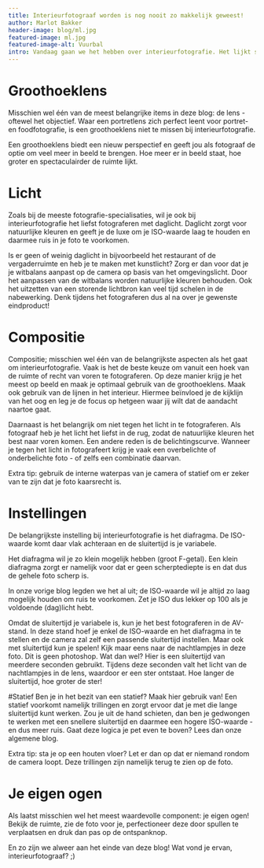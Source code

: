 ```yaml
---
title: Interieurfotograaf worden is nog nooit zo makkelijk geweest!
author: Marlot Bakker
header-image: blog/ml.jpg
featured-image: ml.jpg
featured-image-alt: Vuurbal
intro: Vandaag gaan we het hebben over interieurfotografie. Het lijkt simpel, maar er zit meer achter dan je misschien in eerste instantie denkt. Na het lezen van deze blog kun jij interieurfoto's maken als een pro!.
---
```


# Groothoeklens
Misschien wel één van de meest belangrijke items in deze blog: de lens - oftewel het objectief. Waar een portretlens zich perfect leent voor portret- en foodfotografie, is een groothoeklens niet te missen bij interieurfotografie.

Een groothoeklens biedt een nieuw perspectief en geeft jou als fotograaf de optie om veel meer in beeld te brengen. Hoe meer er in beeld staat, hoe groter en spectaculairder de ruimte lijkt.


# Licht
Zoals bij de meeste fotografie-specialisaties, wil je ook bij interieurfotografie het liefst fotograferen met daglicht. Daglicht zorgt voor natuurlijke kleuren en geeft je de luxe om je ISO-waarde laag te houden en daarmee ruis in je foto te voorkomen. 

Is er geen of weinig daglicht in bijvoorbeeld het restaurant of de vergaderruimte en heb je te maken met kunstlicht? Zorg er dan voor dat je je witbalans aanpast op de camera op basis van het omgevingslicht. Door het aanpassen van de witbalans worden natuurlijke kleuren behouden. Ook het uitzetten van een storende lichtbron kan veel tijd schelen in de nabewerking. Denk tijdens het fotograferen dus al na over je gewenste eindproduct!

# Compositie
Compositie; misschien wel één van de belangrijkste aspecten als het gaat om interieurfotografie. Vaak is het de beste keuze om vanuit een hoek van de ruimte of recht van voren te fotograferen. Op deze manier krijg je het meest op beeld en maak je optimaal gebruik van de groothoeklens. Maak ook gebruik van de lijnen in het interieur. Hiermee beïnvloed je de kijklijn van het oog en leg je de focus op hetgeen waar jij wilt dat de aandacht naartoe gaat.

Daarnaast is het belangrijk om niet tegen het licht in te fotograferen. Als fotograaf heb je het licht het liefst in de rug, zodat de natuurlijke kleuren het best naar voren komen. Een andere reden is de belichtingscurve. Wanneer je tegen het licht in fotografeert krijg je vaak een overbelichte of onderbelichte foto - of zelfs een combinatie daarvan.

Extra tip: gebruik de interne waterpas van je camera of statief om er zeker van te zijn dat je foto kaarsrecht is.



# Instellingen
De belangrijkste instelling bij interieurfotografie is het diafragma. De ISO-waarde komt daar vlak achteraan en de sluitertijd is je variabele.

Het diafragma wil je zo klein mogelijk hebben (groot F-getal). Een klein diafragma zorgt er namelijk voor dat er geen scherptediepte is en dat dus de gehele foto scherp is.

In onze vorige blog legden we het al uit; de ISO-waarde wil je altijd zo laag mogelijk houden om ruis te voorkomen. Zet je ISO dus lekker op 100 als je voldoende (dag)licht hebt.

Omdat de sluitertijd je variabele is, kun je het best fotograferen in de AV-stand. In deze stand hoef je enkel de ISO-waarde en het diafragma in te stellen en de camera zal zelf een passende sluitertijd instellen.
Maar ook met sluitertijd kun je spelen! Kijk maar eens naar de nachtlampjes in deze foto. Dit is geen photoshop. Wat dan wel? Hier is een sluitertijd van meerdere seconden gebruikt. Tijdens deze seconden valt het licht van de nachtlampjes in de lens, waardoor er een ster ontstaat. Hoe langer de sluitertijd, hoe groter de ster!




#Statief
Ben je in het bezit van een statief? Maak hier gebruik van! Een statief voorkomt namelijk trillingen en zorgt ervoor dat je met die lange sluitertijd kunt werken. Zou je uit de hand schieten, dan ben je gedwongen te werken met een snellere sluitertijd en daarmee een hogere ISO-waarde - en dus meer ruis. Gaat deze logica je pet even te boven? Lees dan onze algemene blog.

Extra tip: sta je op een houten vloer? Let er dan op dat er niemand rondom de camera loopt. Deze trillingen zijn namelijk terug te zien op de foto.

# Je eigen ogen
Als laatst misschien wel het meest waardevolle component: je eigen ogen! Bekijk de ruimte, zie de foto voor je, perfectioneer deze door spullen te verplaatsen en druk dan pas op de ontspanknop.


En zo zijn we alweer aan het einde van deze blog! Wat vond je ervan, interieurfotograaf? ;)
